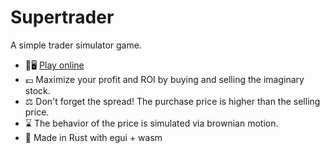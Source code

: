 # Supertrader

A simple trader simulator game.

- 📱🖥️ [Play online](https://supertrader.wbg.gg/)
- 💶 Maximize your profit and ROI by buying and selling the imaginary stock.
- ⚖️ Don't forget the spread! The purchase price is higher than the selling price.
- ⌛ The behavior of the price is simulated via brownian motion.
- 🚀 Made in Rust with egui + wasm

